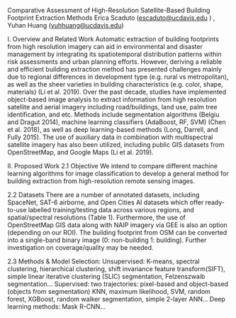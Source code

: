 Comparative Assessment of High-Resolution Satellite-Based Building Footprint Extraction Methods
Erica Scaduto (escaduto@ucdavis.edu ) , Yuhan Huang (yuhhuang@ucdavis.edu) 

I. Overview and Related Work 
	Automatic extraction of building footprints from high resolution imagery can aid in environmental and disaster management by integrating its spatiotemporal distribution patterns within risk assessments and urban planning efforts. However, deriving a reliable and efficient building extraction method has presented challenges mainly due to regional differences in development type (e.g. rural vs metropolitan), as well as the sheer varieties in building characteristics (e.g. color, shape, materials) (Li et al. 2019). 
Over the past decade, studies have implemented object-based image analysis to extract information from high resolution satellite and aerial imagery including road/buildings, land use, palm tree identification, and etc. Methods include segmentation algorithms (Belgiu and Dragut 2014), machine learning classifiers (AdaBoost, RF, SVM) (Chen et al. 2018), as well as deep learning-based methods (Long, Darrell, and Fully 2015). The use of auxiliary data in combination with multispectral satellite imagery has also been utilized, including public GIS datasets from OpenStreetMap, and Google Maps (Li et al. 2019). 

II. Proposed Work
2.1 Objective
We intend to compare different machine learning algorithms for image classification to develop a general method for building extraction from high-resolution remote sensing images.

2.2 Datasets
There are a number of annotated datasets, including SpaceNet, SAT-6 airborne, and Open Cities AI datasets which offer ready-to-use labelled training/testing data across various regions, and spatial/spectral resolutions (Table 1). Furthermore, the use of OpenStreetMap GIS data along with NAIP imagery via GEE is also an option (depending on our ROI). The building footprint from OSM can be converted into a single-band binary image (0: non-building 1: building). Further investigation on coverage/quality may be needed. 

2.3 Methods & Model Selection:
Unsupervised: K-means, spectral clustering, hierarchical  clustering, shift invariance feature transform(SIFT), simple linear iterative clustering (SLIC) segmentation, Felzenszwaib segmentation...
Supervised: two trajectories: pixel-based and object-based (objects from segmentation)
KNN, maximum likelihood, SVM, random forest, XGBoost, random walker segmentation, simple 2-layer ANN…
Deep learning methods: Mask R-CNN...
